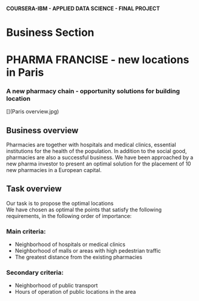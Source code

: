 
#### COURSERA-IBM - APPLIED DATA SCIENCE - FINAL PROJECT

# Business Section

# PHARMA FRANCISE  - new locations in Paris
###  A new pharmacy chain - opportunity solutions for building location

[](Paris overview.jpg)


## Business overview
Pharmacies are together with hospitals and medical clinics, essential institutions for the health of the population. In addition to the social good, pharmacies are also a successful business.
We have been approached by a new pharma investor to present an optimal solution for the placement of 10 new pharmacies in a European capital.  

## Task overview  
Our task is to propose the optimal locations  
We have chosen as optimal the points that satisfy the following requirements, in the following order of importance:
### Main criteria:
- Neighborhood of hospitals or medical clinics
- Neighborhood of malls or areas with high pedestrian traffic
- The greatest distance from the existing pharmacies
### Secondary criteria:
- Neighborhood of public transport
- Hours of operation of public locations in the area  
